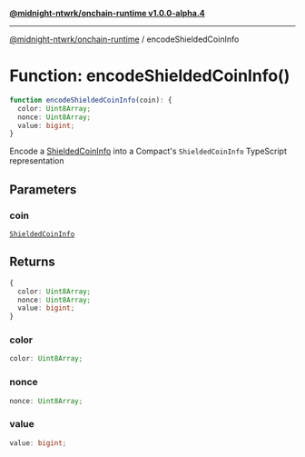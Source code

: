 [**@midnight-ntwrk/onchain-runtime v1.0.0-alpha.4**](../README.md)

***

[@midnight-ntwrk/onchain-runtime](../globals.md) / encodeShieldedCoinInfo

# Function: encodeShieldedCoinInfo()

```ts
function encodeShieldedCoinInfo(coin): {
  color: Uint8Array;
  nonce: Uint8Array;
  value: bigint;
}
```

Encode a [ShieldedCoinInfo](../type-aliases/ShieldedCoinInfo.md) into a Compact's `ShieldedCoinInfo` TypeScript
representation

## Parameters

### coin

[`ShieldedCoinInfo`](../type-aliases/ShieldedCoinInfo.md)

## Returns

```ts
{
  color: Uint8Array;
  nonce: Uint8Array;
  value: bigint;
}
```

### color

```ts
color: Uint8Array;
```

### nonce

```ts
nonce: Uint8Array;
```

### value

```ts
value: bigint;
```

